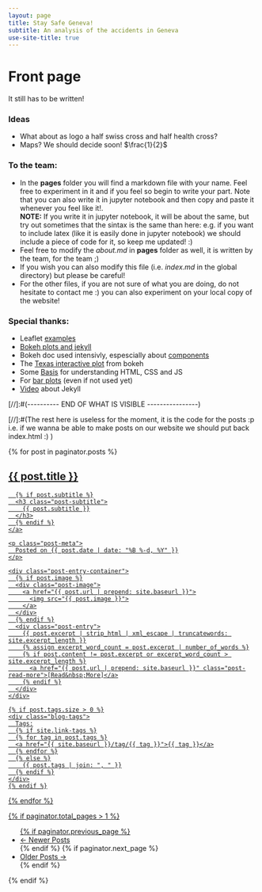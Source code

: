 ```yaml
---
layout: page
title: Stay Safe Geneva!
subtitle: An analysis of the accidents in Geneva
use-site-title: true
---
```

# Front page

It still has to be written!

### Ideas
- What about as logo a half swiss cross and half health cross?
- Maps? We should decide soon!
$\frac{1}{2}$

### To the team:
- In the **pages** folder you will find a markdown file with your name. Feel free to experiment in it and if you feel so begin to write your part. Note that you can also write it in jupyter notebook and then copy and paste it whenever you feel like it!.  
**NOTE:** If you write it in jupyter notebook, it will be about the same, but try out sometimes that the sintax is the same than here: e.g. if you want to include latex (like it is easily done in jupyter notebook) we should include a piece of code for it, so keep me updated! :)
- Feel free to modify the _about.md_ in **pages** folder as well, it is written by the team, for the team ;)
- If you wish you can also modify this file (i.e. _index.md_ in the global directory) but please be careful!
- For the other files, if you are not sure of what you are doing, do not hesitate to contact me :) you can also experiment on your local copy of the website!  

### Special thanks:

- Leaflet [examples](http://leafletjs.com/examples.html)
- [Bokeh plots and jekyll](https://briancaffey.github.io/2017/01/23/bokeh-plots-on-jekyll.html)  
- Bokeh doc used intensivly, espescially about [components](http://bokeh.pydata.org/en/latest/docs/user_guide/embed.html#components)  
- The [Texas interactive plot](https://bokeh.pydata.org/en/latest/docs/gallery/texas.html) from bokeh
- Some [Basis](https://www.w3schools.com/html/html_css.asp) for understanding HTML, CSS and JS
- For [bar plots](https://scrimba.com/p/pEKMsN/cast-1953) (even if not used yet)
- [Video](https://www.youtube.com/watch?v=SWVjQsvQocA) about Jekyll


[//]:#(---------- END OF WHAT IS VISIBLE ----------------)

[//]:#(The rest here is useless for the moment, it is the code for the posts :p
  i.e. if we wanna be able to make posts on our website we should put back index.html :) )

<div class="posts-list">
  {% for post in paginator.posts %}
  <article class="post-preview">
    <a href="{{ post.url | prepend: site.baseurl }}">
	  <h2 class="post-title">{{ post.title }}</h2>

	  {% if post.subtitle %}
	  <h3 class="post-subtitle">
	    {{ post.subtitle }}
	  </h3>
	  {% endif %}
    </a>

    <p class="post-meta">
      Posted on {{ post.date | date: "%B %-d, %Y" }}
    </p>

    <div class="post-entry-container">
      {% if post.image %}
      <div class="post-image">
        <a href="{{ post.url | prepend: site.baseurl }}">
          <img src="{{ post.image }}">
        </a>
      </div>
      {% endif %}
      <div class="post-entry">
        {{ post.excerpt | strip_html | xml_escape | truncatewords: site.excerpt_length }}
        {% assign excerpt_word_count = post.excerpt | number_of_words %}
        {% if post.content != post.excerpt or excerpt_word_count > site.excerpt_length %}
          <a href="{{ post.url | prepend: site.baseurl }}" class="post-read-more">[Read&nbsp;More]</a>
        {% endif %}
      </div>
    </div>

    {% if post.tags.size > 0 %}
    <div class="blog-tags">
      Tags:
      {% if site.link-tags %}
      {% for tag in post.tags %}
      <a href="{{ site.baseurl }}/tag/{{ tag }}">{{ tag }}</a>
      {% endfor %}
      {% else %}
        {{ post.tags | join: ", " }}
      {% endif %}
    </div>
    {% endif %}

   </article>
  {% endfor %}
</div>

{% if paginator.total_pages > 1 %}
<ul class="pager main-pager">
  {% if paginator.previous_page %}
  <li class="previous">
    <a href="{{ paginator.previous_page_path | prepend: site.baseurl | replace: '//', '/' }}">&larr; Newer Posts</a>
  </li>
  {% endif %}
  {% if paginator.next_page %}
  <li class="next">
    <a href="{{ paginator.next_page_path | prepend: site.baseurl | replace: '//', '/' }}">Older Posts &rarr;</a>
  </li>
  {% endif %}
</ul>
{% endif %}
